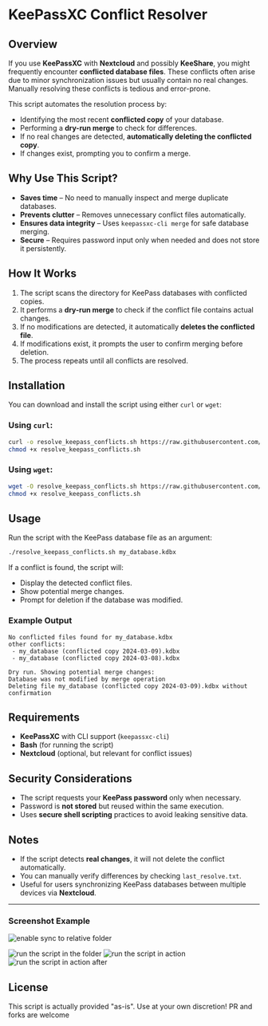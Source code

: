 # KeePassXC Conflict Resolver

## Overview

If you use **KeePassXC** with **Nextcloud** and possibly **KeeShare**, you might frequently encounter **conflicted database files**. These conflicts often arise due to minor synchronization issues but usually contain no real changes. Manually resolving these conflicts is tedious and error-prone.

This script automates the resolution process by:
- Identifying the most recent **conflicted copy** of your database.
- Performing a **dry-run merge** to check for differences.
- If no real changes are detected, **automatically deleting the conflicted copy**.
- If changes exist, prompting you to confirm a merge.

## Why Use This Script?

- **Saves time** – No need to manually inspect and merge duplicate databases.
- **Prevents clutter** – Removes unnecessary conflict files automatically.
- **Ensures data integrity** – Uses `keepassxc-cli merge` for safe database merging.
- **Secure** – Requires password input only when needed and does not store it persistently.

## How It Works

1. The script scans the directory for KeePass databases with conflicted copies.
2. It performs a **dry-run merge** to check if the conflict file contains actual changes.
3. If no modifications are detected, it automatically **deletes the conflicted file**.
4. If modifications exist, it prompts the user to confirm merging before deletion.
5. The process repeats until all conflicts are resolved.

## Installation

You can download and install the script using either `curl` or `wget`:

### Using `curl`:
```bash
curl -o resolve_keepass_conflicts.sh https://raw.githubusercontent.com/tomfun/keepassxc-nextcloud-autoresolve/refs/heads/main/resolve.sh
chmod +x resolve_keepass_conflicts.sh
```

### Using `wget`:
```bash
wget -O resolve_keepass_conflicts.sh https://raw.githubusercontent.com/tomfun/keepassxc-nextcloud-autoresolve/refs/heads/main/resolve.sh
chmod +x resolve_keepass_conflicts.sh
```

## Usage

Run the script with the KeePass database file as an argument:
```bash
./resolve_keepass_conflicts.sh my_database.kdbx
```

If a conflict is found, the script will:
- Display the detected conflict files.
- Show potential merge changes.
- Prompt for deletion if the database was modified.

### Example Output
```
No conflicted files found for my_database.kdbx
other conflicts:
 - my_database (conflicted copy 2024-03-09).kdbx
 - my_database (conflicted copy 2024-03-08).kdbx

Dry run. Showing potential merge changes:
Database was not modified by merge operation
Deleting file my_database (conflicted copy 2024-03-09).kdbx without confirmation
```

## Requirements

- **KeePassXC** with CLI support (`keepassxc-cli`)
- **Bash** (for running the script)
- **Nextcloud** (optional, but relevant for conflict issues)

## Security Considerations

- The script requests your **KeePass password** only when necessary.
- Password is **not stored** but reused within the same execution.
- Uses **secure shell scripting** practices to avoid leaking sensitive data.

## Notes

- If the script detects **real changes**, it will not delete the conflict automatically.
- You can manually verify differences by checking `last_resolve.txt`.
- Useful for users synchronizing KeePass databases between multiple devices via **Nextcloud**.

---

### Screenshot Example
![enable sync to relative folder](https://github.com/user-attachments/assets/386b0698-4a62-4f4b-8eed-ff01d7491cb3)

![run the script in the folder](https://github.com/user-attachments/assets/458eda21-b8a7-4237-91da-d985d784c32d)
![run the script in action](https://github.com/user-attachments/assets/7a4feb83-b619-45b2-9ef6-8424c850c393)
![run the script in action after](https://github.com/user-attachments/assets/58205801-3fe6-4ccd-bf82-9e53b17efefc)



## License
This script is actually provided "as-is". Use at your own discretion!
PR and forks are welcome
